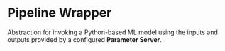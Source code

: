 # Pipeline Wrapper
Abstraction for invoking a Python-based ML model using the inputs and outputs provided by a configured **Parameter Server**.
